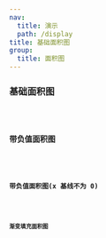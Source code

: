 ```yaml
---
nav:
  title: 演示
  path: /display
title: 基础面积图
group:
  title: 面积图
---
```


### 基础面积图

<code src="../../demos/Area/base/base" />

### 带负值面积图

<code src="../../demos/Area/base/withNegative" />

### 带负值面积图(x 基线不为 0)

<code src="../../demos/Area/base/withNegativeNotZero" />

### 渐变填充面积图

<code src="../../demos/Area/base/gradient" />
